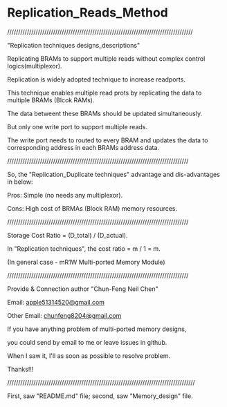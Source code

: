 # Replication_Reads_Method
/////////////////////////////////////////////////////////////////////////////////////

"Replication techniques designs_descriptions"

Replicating BRAMs to support multiple reads without complex control logics(multiplexor).


Replication is widely adopted technique to increase readports. 

This technique enables multiple read prots by replicating the data to multiple BRAMs (Blcok RAMs). 


The data betweent these BRAMs should be updated simultaneously. 

But only one write port to support multiple reads. 


The write port needs to routed to every BRAM and updates the data to corresponding address in each BRAMs address data.


///////////////////////////////////////////////////////////////////////////////////

So, the "Replication_Duplicate techniques" advantage and dis-advantages in below:


Pros: Simple (no needs any multiplexor).

Cons: High cost of BRMAs (Block RAM) memory resources.


///////////////////////////////////////////////////////////////////////////////////

Storage Cost Ratio = (D_total) / (D_actual).

In "Replication techniques", the cost ratio = m / 1 = m. 

(In general case - mR1W Multi-ported Memory Module)


///////////////////////////////////////////////////////////////////////////////////

Provide & Connection author "Chun-Feng Neil Chen"

Email: apple51314520@gmail.com 

Other Email: chunfeng8204@gmail.com


If you have anything problem of multi-ported memory designs,

you could send by email to me or leave issues in github.


When I saw it, I'll as soon as possible to resolve problem.

Thanks!!!

//////////////////////////////////////////////////////////////////////////////////////

First, saw "README.md" file; second, saw "Memory_design" file.
